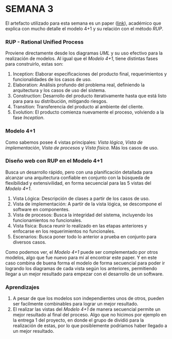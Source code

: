 # SEMANA 3

El artefacto utilizado para esta semana es un paper ([link]), académico que explica con mucho detalle el modelo 4+1 y su relación con el método *RUP*.

### RUP - Rational Unified Process

Proviene directamente desde los diagramas *UML* y su uso efectivo para la realización de modelos. Al igual que el *Modelo 4+1*, tiene distintas fases para construirlo, estas son:

1. Inception: Elaborar especificaciones del producto final, requerimientos y funcionalidades de los casos de uso.
2. Elaboration: Análisis profundo del problema real, definiendo la arquitectura y los casos de uso del sistema.
3. Construction: Desarrollo del producto iterativamente hasta que está listo para para su distribución, mitigando riesgos.
4. Transition: Transferencia del producto al ambiente del cliente.
5. Evolution: El producto comienza nuevamente el proceso, volviendo a la fase *Inception*.

### Modelo 4+1
Como sabemos posee 4 vistas principales: *Vista lógica*, *Vista de implementación*, *Vista de procesos* y *Vista física*. Más los casos de uso.

### Diseño web con RUP en el Modelo 4+1
Busca un desarrollo rápido, pero con una planificación detallada para alcanzar una arquitectura confiable en conjunto con la búsqueda de flexibilidad y extensivilidad, en forma secuencial para las 5 vistas del *Modelo 4+1*.

1. Vista Lógica: Descripción de clases a partir de los casos de uso.
2. Vista de implementación: A partir de la vista lógica, se descompone el software en componentes.
3. Vista de procesos: Busca la integridad del sistema, incluyendo los funcionamientos no funcionales.
4. Vista física: Busca reunir lo realizado en las etapas anteriores y enfocarse en los requerimientos no funcionales.
5. Escenarios: Busca poner todo lo anterior a prueba en conjunto para diversos casos.

Como podemos ver, el *Modelo 4+1* puede ser complementado por otros modelos, algo que fue nuevo para mí al encontrar este paper. Y en este caso combina de buena forma el modelo de forma secuencial para poder ir logrando los diagramas de cada vista según los anteriores, permitiendo llegar a un mejor resultado para empezar con el desarrollo de un software.

### Aprendizajes

1. A pesar de que los modelos son independientes unos de otros, pueden ser facilmente combinables para lograr un mejor resultado.
2. El realizar las vistas del *Modelo 4+1* de manera secuencial permite un mejor resultado al final del proceso. Algo que no hicimos por ejemplo en la entrega 1 del proyecto, en donde el grupo de dividió para la realización de estas, por lo que posiblemente podríamos haber llegado a un mejor resultado.

[//]: #
[link]: http://citeseerx.ist.psu.edu/viewdoc/download?doi=10.1.1.107.2290&rep=rep1&type=pdf
